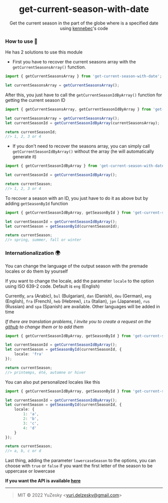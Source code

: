 <div align="center">

# get-current-season-with-date
Get the current season in the part of the globe where is a specified date using [kennebec](https://stackoverflow.com/a/5671172)'s code

</div>

### How to use 🤔
He has 2 solutions to use this module

- First you have to recover the current seasons array with the `getCurrentSeasonsArray()` function.

```typescript
import { getCurrentSeasonsArray } from 'get-current-season-with-date';

let currentSeasonsArray = getCurrentSeasonsArray();
```

After this, you just have to call the `getCurrentSeasonIdByArray()` function for getting the current season ID

```typescript
import { getCurrentSeasonsArray, getCurrentSeasonIdByArray } from 'get-current-season-with-date';

let currentSeasonsArray = getCurrentSeasonsArray();
let currentSeasonId = getCurrentSeasonIdByArray(currentSeasonsArray);

return currentSeasonId;
//> 1, 2, 3 or 4
```

- If you don't need to recover the seasons array, you can simply call `getCurrentSeasonIdByArray()` without the array (he will automatically generate it)

```typescript
import { getCurrentSeasonIdByArray } from 'get-current-season-with-date';

let currentSeasonId = getCurrentSeasonIdByArray();

return currentSeason;
//> 1, 2, 3 or 4
```

To recover a season with an ID, you just have to do it as above but by adding `getSeasonById` function

```typescript
import { getCurrentSeasonIdByArray, getSeasonById } from 'get-current-season-with-date';

let currentSeasonId = getCurrentSeasonIdByArray();
let currentSeason = getSeasonById(currentSeasonId);

return currentSeason;
//> spring, summer, fall or winter
```

### Internationalization 🌍
You can change the language of the output season with the premade locales or do them by yourself

If you want to change the locale, add the parameter `locale` to the option using ISO 639-2 code. Default is `eng` (English) 

Currently, `ara` (Arabic), `bul` (Bulgarian), `dan` (Danish), `deu` (German), `eng` (English), `fra` (French), `heb` (Hebrew), `ita` (Italian), `jpn` (Japanese), `rus` (Russian) and `spa` (Spanish) are available. Other languages ​​will be added in time

*If there are translation problems, I invite you to create a request on the [github](https://github.com/YuZesky/get-current-season-with-date) to change them or to add them*

```typescript
import { getCurrentSeasonIdByArray, getSeasonById } from 'get-current-season-with-date';

let currentSeasonId = getCurrentSeasonIdByArray();
let currentSeason = getSeasonById(currentSeasonId, {
    locale: 'fra'
});

return currentSeason;
//> printemps, été, automne or hiver
```

You can also put personalized locales like this

```typescript
import { getCurrentSeasonIdByArray, getSeasonById } from 'get-current-season-with-date';

let currentSeasonId = getCurrentSeasonIdByArray();
let currentSeason = getSeasonById(currentSeasonId, {
    locale: {
        1: 'a',
        2: 'b',
        3: 'c',
        4: 'd'
    }
});

return currentSeason;
//> a, b, c or d
```

Last thing, adding the parameter `lowercaseSeason` to the options, you can choose with `true` or `false` if you want the first letter of the season to be uppercase or lowercase

**If you want the API is available [here](docs/modules.md)**

<hr/>

> MIT © 2022 YuZesky <<yuri.delzesky@gmail.com>>